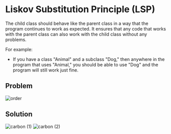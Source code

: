 # Liskov Substitution Principle (LSP)

The child class should behave like the parent class in a way that the program continues to work as expected. It ensures
that any code that works with the parent class can also work with the child class without any problems.

For example:

- If you have a class "Animal" and a subclass "Dog," then anywhere in the program that uses "Animal," you should be able
  to use "Dog" and the program will still work just fine.

## Problem
![order](https://github.com/user-attachments/assets/3b14ef0a-d48b-44a0-aee3-ad194b3ef889)


## Solution
![carbon (1)](https://github.com/user-attachments/assets/75f60428-7b3f-4a1f-abe1-e1c134da9c04)
![carbon (2)](https://github.com/user-attachments/assets/e31f144c-c72f-4866-928c-e24e78dd746e)




